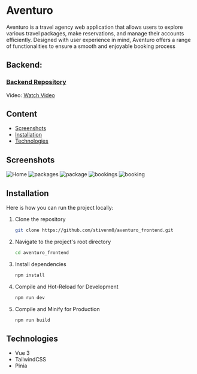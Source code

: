 # Aventuro 

Aventuro is a travel agency web application that allows users to explore various travel packages, make reservations, and manage their accounts efficiently. Designed with user experience in mind, Aventuro offers a range of functionalities to ensure a smooth and enjoyable booking process

## Backend:
### [Backend Repository](https://github.com/stivenm0/aventuro_backend.git)

Video: [Watch Video](https://youtu.be/8wZqrtXeqaA)

## Content

* [Screenshots](#screenshots)
* [Installation](#installation)
* [Technologies](#technologies)

## Screenshots
![Home](https://raw.githubusercontent.com/stivenm0/aventuro_frontend/main/public/docs/home.png)
![packages](https://raw.githubusercontent.com/stivenm0/aventuro_frontend/main/public/docs/packages.png)
![package](https://raw.githubusercontent.com/stivenm0/aventuro_frontend/main/public/docs/package.png)
![bookings](https://raw.githubusercontent.com/stivenm0/aventuro_frontend/main/public/docs/bookings.png)
![booking](https://raw.githubusercontent.com/stivenm0/aventuro_frontend/main/public/docs/booking.png)


## Installation
Here is how you can run the project locally:

1. Clone the repository
    ```sh
    git clone https://github.com/stivenm0/aventuro_frontend.git
    ```

2. Navigate to the project's root directory
    ```sh
    cd aventuro_frontend
    ```

3. Install dependencies

    ```sh
    npm install
    ```

4. Compile and Hot-Reload for Development

    ```sh
    npm run dev
    ```

5. Compile and Minify for Production

    ```sh
    npm run build

## Technologies

* Vue 3
* TailwindCSS 
* Pinia


